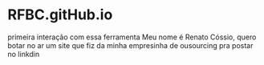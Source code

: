 # RFBC.gitHub.io
primeira interação com essa ferramenta
Meu nome é Renato Cóssio, quero botar no ar um site que fiz da minha empresinha de ousourcing pra postar no linkdin
